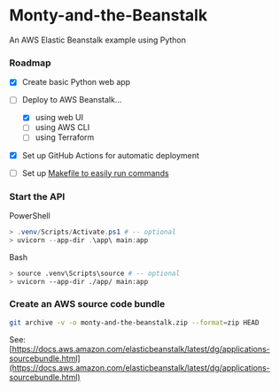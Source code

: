 # Monty-and-the-Beanstalk
An AWS Elastic Beanstalk example using Python


### Roadmap

- [x] Create basic Python web app
- [ ] Deploy to AWS Beanstalk...
  - [x] using web UI
  - [ ] using AWS CLI
  - [ ] using Terraform
- [x] Set up GitHub Actions for automatic deployment
- [ ] Set up [Makefile to easily run commands](https://earthly.dev/blog/python-makefile/)


### Start the API

PowerShell
```powershell
> .venv/Scripts/Activate.ps1 # -- optional
> uvicorn --app-dir .\app\ main:app
```

Bash
```bash
> source .venv\Scripts\source # -- optional
> uvicorn --app-dir ./app/ main:app
```

### Create an AWS source code bundle

```bash
git archive -v -o monty-and-the-beanstalk.zip --format=zip HEAD
```

See: [https://docs.aws.amazon.com/elasticbeanstalk/latest/dg/applications-sourcebundle.html](https://docs.aws.amazon.com/elasticbeanstalk/latest/dg/applications-sourcebundle.html)
